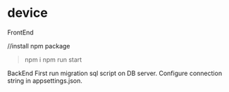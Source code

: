 # device
FrontEnd

//install npm package
> npm i 
> npm run start

BackEnd
First run migration sql script on DB server. Configure connection string in appsettings.json. 

